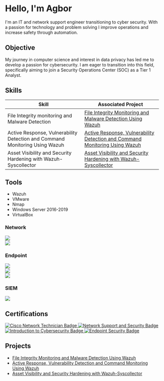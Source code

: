 # Hello, I'm Agbor

I'm an IT and network support engineer transitioning to cyber security. With a passion for technology and problem solving I improve operations and increase safety through automation.

## Objective

My journey in computer science and interest in data privacy has led me to develop a passion for cybersecurity. I am eager to transition into this field, specifically aiming to join a Security Operations Center (SOC) as a Tier 1 Analyst.

## Skills

| Skill                                         | Associated Project         |
|-----------------------------------------------|----------------------------|
| File Integrity monitoring and Malware Detection| <a href="https://github.com/agborssocial/File-Integrity-monitoring-and-Malware-Detection-Using-Wazuh/tree/main">File Integrity Monitoring and Malware Detection Using Wazuh</a>|
| Active Response, Vulnerability Detection and Command Monitoring Using Wazuh| <a href="https://github.com/agborssocial/Active-Response-Vulnerability-Detection-and-Command-Monitoring-with-Wazuh/tree/main">Active Response, Vulnerability Detection and Command Monitoring Using Wazuh</a>|
| Asset Visibility and Security Hardening with Wazuh-Syscollector| <a href="https://github.com/agborssocial/Asset-Visibility-and-Security-Hardening-with-Wazuh-Syscollector/tree/main">Asset Visibility and Security Hardening with Wazuh-Syscollector</a>

## Tools
- Wazuh
- VMware
- Nmap
- Windows Server 2016-2019
- VirtualBox

### Network
<div>
    <img src="https://img.shields.io/badge/-Wireshark-1679A7?&style=for-the-badge&logo=Wireshark&logoColor=white" />
</div>
<div>
    <img src="https://img.shields.io/badge/-Nagios-20232A?style=for-the-badge&logo=Nagios&logoColor=white" />
</div>


### Endpoint
<div>
    <img src="https://img.shields.io/badge/-Microsoft_Defender_for_Endpoint-00A4EF?&style=for-the-badge&logo=Microsoft&logoColor=white" />
</div>
<div>
    <img src="https://img.shields.io/badge/-ClamAV-3A4D67?style=for-the-badge&logo=ClamAV&logoColor=white" />
</div>
<div>
    <img src="https://img.shields.io/badge/-Kaspersky-00897B?style=for-the-badge&logo=Kaspersky&logoColor=white" />
</div>

<!--### SIEM
<div>
    <img src="https://img.shields.io/badge/-Microsoft_Sentinel-0078D4?&style=for-the-badge&logo=Microsoft&logoColor=white" />
    <img src="https://img.shields.io/badge/-Splunk-000000?&style=for-the-badge&logo=Splunk&logoColor=white" />
    <img src="https://img.shields.io/badge/-Elastic-005571?&style=for-the-badge&logo=Elastic&logoColor=white" />
</div>-->
### SIEM
<div>
    <img src="https://img.shields.io/badge/-Wazuh-5A0FC8?style=for-the-badge&logo=Wazuh&logoColor=white" />
</div>


## Certifications
<div>
    <a href="https://www.credly.com/badges/8a1f0544-c2d4-4585-8075-c67ede8474d4/public_url" target="_blank">
      <img src="https://img.shields.io/badge/-Cisco%20Network%20Technician-1BA0D7?style=for-the-badge&logo=Cisco&logoColor=white" alt="Cisco Network Technician Badge" />
    </a>
    <a href="https://www.credly.com/badges/ef423c40-ff54-419a-ae46-1c9a8a43152b/public_url" target="_blank">
      <img src="https://img.shields.io/badge/-Network%20Support%20and%20Security-1BA0D7?style=for-the-badge&logo=Cisco&logoColor=white" alt="Network Support and Security Badge" />
    </a>
    <a href="https://www.credly.com/badges/f2cac838-2fa9-4fd3-9527-27241a95bcd2/public_url" target="_blank">
      <img src="https://img.shields.io/badge/-Introduction%20to%20Cybersecurity-28A745?style=for-the-badge&logo=Cisco&logoColor=white" alt="Introduction to Cybersecurity Badge" />
    </a>
    <a href="https://www.credly.com/badges/e6d2920e-9714-4de3-9cb4-d15cc4617415/public_url" target="_blank">
      <img src="https://img.shields.io/badge/-Endpoint%20Security-007BFF?style=for-the-badge&logo=Cisco&logoColor=white" alt="Endpoint Security Badge" />
    </a>
<!--<img src="https://img.shields.io/badge/-Security%2B-FF0000?&style=for-the-badge&logo=CompTIA&logoColor=white" />
<img src="https://img.shields.io/badge/-Network%2B-007ACC?&style=for-the-badge&logo=CompTIA&logoColor=white" />
<img src="https://img.shields.io/badge/-A%2B-4D4D4D?&style=for-the-badge&logo=CompTIA&logoColor=white" />
<img src="https://img.shields.io/badge/-CDSA-006400?&style=for-the-badge&logoColor=white" />
<img src="https://img.shields.io/badge/-CCD-000080?&style=for-the-badge&logoColor=white" />-->
</div>

## Projects
- <a href="https://github.com/agborssocial/File-Integrity-monitoring-and-Malware-Detection-Using-Wazuh/tree/main">File Integrity Monitoring and Malware Detection Using Wazuh</a>
- <a href="https://github.com/agborssocial/Active-Response-Vulnerability-Detection-and-Command-Monitoring-with-Wazuh/tree/main">Active Response, Vulnerability Detection and Command Monitoring Using Wazuh</a>
- <a href="https://github.com/agborssocial/Asset-Visibility-and-Security-Hardening-with-Wazuh-Syscollector/tree/main">Asset Visibility and Security Hardening with Wazuh-Syscollector</a>
